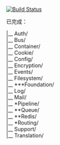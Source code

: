 [![Build Status](https://www.travis-ci.org/OneCodeMonkey/laravel-src.svg?branch=master)](https://www.travis-ci.org/OneCodeMonkey/laravel-src)

已完成：

|__ Auth/<br/>
|__ Bus/<br/>
|__ Container/<br/>
|__ Cookie/<br/>
|__ Config/<br/>
|__ Encryption/<br/>
|__ Events/<br/>
|__ Filesystem/<br/>
|__ ***Foundation/<br/>
|__ Log/<br/>
|__ Mail/<br/>
|__ *Pipeline/<br/>
|__ **Queue/<br/>
|__ **Redis/<br/>
|__ *Routing/<br/>
|__ Support/<br/>
|__ Translation/
